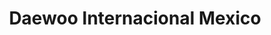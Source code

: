 ---
title: "Daewoo Internacional Mexico"
url: /ciudad-de-mexico/daewoo-internacional-mexico/
shop: comercio
---